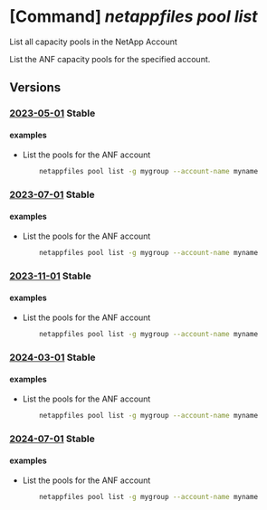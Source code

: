 # [Command] _netappfiles pool list_

List all capacity pools in the NetApp Account

List the ANF capacity pools for the specified account.

## Versions

### [2023-05-01](/Resources/mgmt-plane/L3N1YnNjcmlwdGlvbnMve30vcmVzb3VyY2Vncm91cHMve30vcHJvdmlkZXJzL21pY3Jvc29mdC5uZXRhcHAvbmV0YXBwYWNjb3VudHMve30vY2FwYWNpdHlwb29scw==/2023-05-01.xml) **Stable**

<!-- mgmt-plane /subscriptions/{}/resourcegroups/{}/providers/microsoft.netapp/netappaccounts/{}/capacitypools 2023-05-01 -->

#### examples

- List the pools for the ANF account
    ```bash
        netappfiles pool list -g mygroup --account-name myname
    ```

### [2023-07-01](/Resources/mgmt-plane/L3N1YnNjcmlwdGlvbnMve30vcmVzb3VyY2Vncm91cHMve30vcHJvdmlkZXJzL21pY3Jvc29mdC5uZXRhcHAvbmV0YXBwYWNjb3VudHMve30vY2FwYWNpdHlwb29scw==/2023-07-01.xml) **Stable**

<!-- mgmt-plane /subscriptions/{}/resourcegroups/{}/providers/microsoft.netapp/netappaccounts/{}/capacitypools 2023-07-01 -->

#### examples

- List the pools for the ANF account
    ```bash
        netappfiles pool list -g mygroup --account-name myname
    ```

### [2023-11-01](/Resources/mgmt-plane/L3N1YnNjcmlwdGlvbnMve30vcmVzb3VyY2Vncm91cHMve30vcHJvdmlkZXJzL21pY3Jvc29mdC5uZXRhcHAvbmV0YXBwYWNjb3VudHMve30vY2FwYWNpdHlwb29scw==/2023-11-01.xml) **Stable**

<!-- mgmt-plane /subscriptions/{}/resourcegroups/{}/providers/microsoft.netapp/netappaccounts/{}/capacitypools 2023-11-01 -->

#### examples

- List the pools for the ANF account
    ```bash
        netappfiles pool list -g mygroup --account-name myname
    ```

### [2024-03-01](/Resources/mgmt-plane/L3N1YnNjcmlwdGlvbnMve30vcmVzb3VyY2Vncm91cHMve30vcHJvdmlkZXJzL21pY3Jvc29mdC5uZXRhcHAvbmV0YXBwYWNjb3VudHMve30vY2FwYWNpdHlwb29scw==/2024-03-01.xml) **Stable**

<!-- mgmt-plane /subscriptions/{}/resourcegroups/{}/providers/microsoft.netapp/netappaccounts/{}/capacitypools 2024-03-01 -->

#### examples

- List the pools for the ANF account
    ```bash
        netappfiles pool list -g mygroup --account-name myname
    ```

### [2024-07-01](/Resources/mgmt-plane/L3N1YnNjcmlwdGlvbnMve30vcmVzb3VyY2Vncm91cHMve30vcHJvdmlkZXJzL21pY3Jvc29mdC5uZXRhcHAvbmV0YXBwYWNjb3VudHMve30vY2FwYWNpdHlwb29scw==/2024-07-01.xml) **Stable**

<!-- mgmt-plane /subscriptions/{}/resourcegroups/{}/providers/microsoft.netapp/netappaccounts/{}/capacitypools 2024-07-01 -->

#### examples

- List the pools for the ANF account
    ```bash
        netappfiles pool list -g mygroup --account-name myname
    ```
